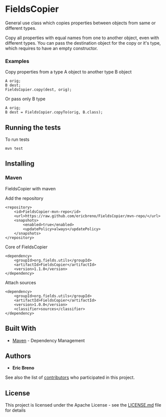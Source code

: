 # FieldsCopier
General use class which copies properties between objects from same or different types.

Copy all properties with equal names from one to another object, even with different types. 
You can pass the destination object for the copy or it's type, which requires to have an empty constructor.

### Examples
Copy properties from a type A object to another type B object
```
A orig;
B dest;
FieldsCopier.copy(dest, orig);
```

Or pass only B type
```
A orig;
B dest = FieldsCopier.copyTo(orig, B.class);
```

## Running the tests

To run tests
``` 
mvn test
```

## Installing
### Maven
FieldsCopier with maven

Add the repository
```
<repository>
    <id>FieldsCopier-mvn-repo</id>
    <url>https://raw.github.com/ericbreno/FieldsCopier/mvn-repo/</url>
    <snapshots>
        <enabled>true</enabled>
        <updatePolicy>always</updatePolicy>
    </snapshots>
</repository>
```

Core of FieldsCopier
```
<dependency>
    <groupId>org.fields.utils</groupId>
    <artifactId>FieldsCopier</artifactId>
    <version>1.1.0</version>
</dependency>
```

Attach sources
```
<dependency>
    <groupId>org.fields.utils</groupId>
    <artifactId>FieldsCopier</artifactId>
    <version>1.0.0</version>
    <classifier>sources</classifier>
</dependency>
```

## Built With

* [Maven](https://maven.apache.org/) - Dependency Management

## Authors
* **Eric Breno**

See also the list of [contributors](https://github.com/ericbreno/FieldsCopier/contributors) who participated in this project.

## License

This project is licensed under the Apache License - see the [LICENSE.md](LICENSE.md) file for details
